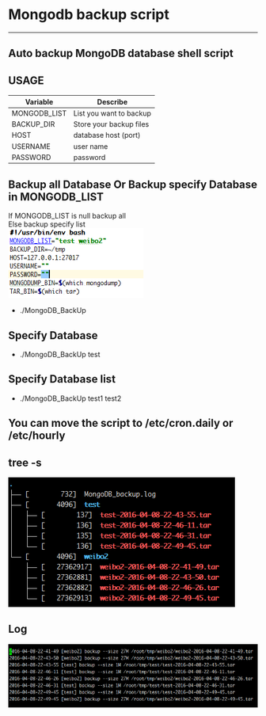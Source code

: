 # Mongodb backup script
---
## Auto backup MongoDB database shell script

## USAGE
Variable | Describe  
------------ | -------------
MONGODB_LIST | List you want to backup
BACKUP_DIR | Store your backup files
HOST|database host (port)
USERNAME|user name
PASSWORD|password



## Backup all Database Or Backup specify Database in MONGODB_LIST
If MONGODB_LIST is null backup all  
Else backup specify list  
![](3.png)

- ./MongoDB_BackUp  

## Specify Database
- ./MongoDB_BackUp  test

## Specify Database list
- ./MongoDB_BackUp  test1 test2

## You can move the script to /etc/cron.daily or /etc/hourly

## tree -s
![](1.png)

## Log

![](2.png)
